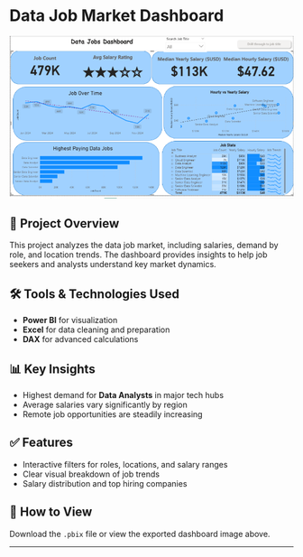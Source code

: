 
# Data Job Market Dashboard

![Dashboard Preview](images/Project%201.PNG)

## 📌 Project Overview
This project analyzes the data job market, including salaries, demand by role, and location trends. The dashboard provides insights to help job seekers and analysts understand key market dynamics.

## 🛠 Tools & Technologies Used
- **Power BI** for visualization
- **Excel** for data cleaning and preparation
- **DAX** for advanced calculations

## 📊 Key Insights
- Highest demand for **Data Analysts** in major tech hubs
- Average salaries vary significantly by region
- Remote job opportunities are steadily increasing

## ✅ Features
- Interactive filters for roles, locations, and salary ranges
- Clear visual breakdown of job trends
- Salary distribution and top hiring companies

## 🚀 How to View
Download the `.pbix` file or view the exported dashboard image above.

---
